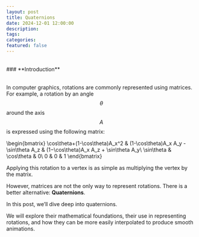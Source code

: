 ```yaml
---
layout: post
title: Quaternions
date: 2024-12-01 12:00:00
description:
tags:
categories:
featured: false
---
```


<br> 
### **Introduction** <br>
<br> 

In computer graphics, rotations are commonly represented using matrices. For example, a rotation by an angle $$\theta$$ around the axis $$A$$ is expressed using the following matrix: 

\begin{bmatrix}
\cos\theta+(1-\cos\theta)A_x^2 & (1-\cos\theta)A_x A_y - \sin\theta A_z & (1−\cos\theta)A_x A_z + \sin\theta A_y\\
\sin\theta & \cos\theta & 0\\
0 & 0 & 1
\end{bmatrix}

Applying this rotation to a vertex is as simple as multiplying the vertex by the matrix.

However, matrices are not the only way to represent rotations. There is a better alternative: **Quaternions**.

In this post, we’ll dive deep into quaternions.

We will explore their mathematical foundations, their use in representing rotations, and how they can be more easily interpolated to produce smooth animations.
